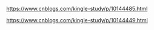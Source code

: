 

https://www.cnblogs.com/kingle-study/p/10144485.html

https://www.cnblogs.com/kingle-study/p/10144449.html